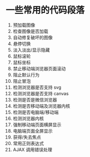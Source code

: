 # 一些常用的代码段落

1.  预加载图像
2.  检查图像是否加载
3.  自动修复破坏的图像
4.  悬停切换
5.  淡入淡出/显示隐藏
6.  鼠标滚轮
7.  鼠标坐标
8.  禁止移动端浏览器页面滚动
9.  阻止默认行为
10. 阻止冒泡
11. 检测浏览器是否支持 svg
12. 检测浏览器是否支持 canvas
13. 检测是否是微信浏览器
14. 检测是否移动端及浏览器内核
15. 检测是否电脑端/移动端
16. 检测浏览器内核
17. 强制移动端页面横屏显示
18. 电脑端页面全屏显示
19. 获得/失去焦点
20. 常用正则表达式
21. AJAX 调用错误处理
